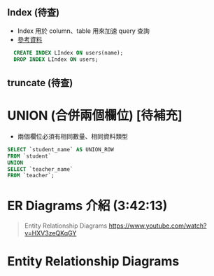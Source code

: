 ## Index (待查)
- Index 用於 column、table 用來加速 query 查詢
- [參考資料](https://www.1keydata.com/tw/sql/sql-create-index.html)
```sql
  CREATE INDEX LIndex ON users(name);
  DROP INDEX LIndex ON users;
```
## truncate  (待查)

# UNION (合併兩個欄位) [待補充]
- 兩個欄位必須有相同數量、相同資料類型
```sql
SELECT `student_name` AS UNION_ROW
FROM `student`
UNION
SELECT `teacher_name`
FROM `teacher`;
```

# ER Diagrams 介紹 (3:42:13)
> Entity Relationship Diagrams
> https://www.youtube.com/watch?v=HXV3zeQKqGY

# Entity Relationship Diagrams